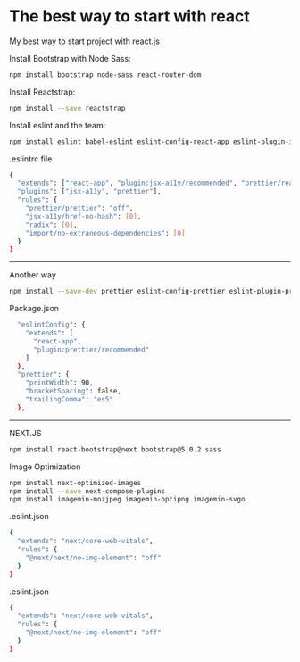 
# The best way to start with react
My best way to start project with react.js

Install Bootstrap with Node Sass:
```sh
npm install bootstrap node-sass react-router-dom
```

Install Reactstrap:
```sh
npm install --save reactstrap
```

Install eslint and the team:
```sh
npm install eslint babel-eslint eslint-config-react-app eslint-plugin-import eslint-plugin-jsx-a11y eslint-plugin-prettier eslint-plugin-react prettier --save-dev
```

.eslintrc file
```sh
{
  "extends": ["react-app", "plugin:jsx-a11y/recommended", "prettier/react"],
  "plugins": ["jsx-a11y", "prettier"],
  "rules": {
    "prettier/prettier": "off",
    "jsx-a11y/href-no-hash": [0],
    "radix": [0],
    "import/no-extraneous-dependencies": [0]
  }
}

```

------------------------------------------------------------------------------------

Another way
```sh
npm install --save-dev prettier eslint-config-prettier eslint-plugin-prettier
```

Package.json
```sh
  "eslintConfig": {
    "extends": [
      "react-app",
      "plugin:prettier/recommended"
    ]
  },
  "prettier": {
    "printWidth": 90,
    "bracketSpacing": false,
    "trailingComma": "es5"
  },
```

------------------------------------------------------------------------------------

NEXT.JS
```sh
npm install react-bootstrap@next bootstrap@5.0.2 sass
```

Image Optimization
```sh
npm install next-optimized-images
npm install --save next-compose-plugins
npm install imagemin-mozjpeg imagemin-optipng imagemin-svgo
```

.eslint.json
```sh
{
  "extends": "next/core-web-vitals",
  "rules": {
    "@next/next/no-img-element": "off"
  }
}
```

.eslint.json
```sh
{
  "extends": "next/core-web-vitals",
  "rules": {
    "@next/next/no-img-element": "off"
  }
}
```
